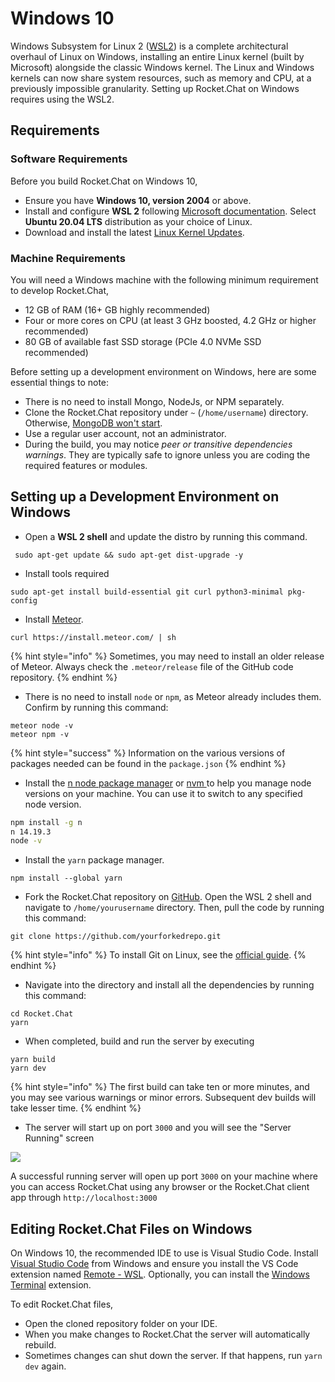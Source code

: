 # Windows 10

Windows Subsystem for Linux 2 ([WSL2](https://docs.microsoft.com/en-us/windows/wsl/wsl2-index)) is a complete architectural overhaul of Linux on Windows, installing an entire Linux kernel (built by Microsoft) alongside the classic Windows kernel. The Linux and Windows kernels can now share system resources, such as memory and CPU, at a previously impossible granularity. Setting up Rocket.Chat on Windows requires using the WSL2.

## Requirements

### Software Requirements

Before you build Rocket.Chat on Windows 10,

* Ensure you have **Windows 10, version 2004** or above.
* Install and configure **WSL 2** following [Microsoft documentation](https://docs.microsoft.com/en-us/windows/wsl/install-win10).  Select **Ubuntu 20.04 LTS** distribution as your choice of Linux.
* Download and install the latest [Linux Kernel Updates](https://docs.microsoft.com/en-us/windows/wsl/wsl2-kernel).

### Machine Requirements

You will need a Windows machine with the following minimum requirement to develop Rocket.Chat,

* 12 GB of RAM (16+ GB highly recommended)
* Four or more cores on CPU (at least 3 GHz boosted, 4.2 GHz or higher recommended)
* 80 GB of available fast SSD storage (PCIe 4.0 NVMe SSD recommended)

Before setting up a development environment on Windows, here are some essential things to note:

* &#x20;There is no need to install Mongo, NodeJs, or NPM separately.
* Clone the Rocket.Chat repository under `~` (`/home/username`) directory. Otherwise, [MongoDB won't start](https://stackoverflow.com/a/39278452).
* Use a regular user account, not an administrator.
* During the build, you may notice _peer or transitive dependencies warnings_. They are typically safe to ignore unless you are coding the required features or modules.

## Setting up a Development Environment on Windows

* Open a **WSL 2 shell** and update the distro by running this command.

```
 sudo apt-get update && sudo apt-get dist-upgrade -y
```

* Install tools required

```
sudo apt-get install build-essential git curl python3-minimal pkg-config
```

* Install [Meteor](https://www.meteor.com/install).

```
curl https://install.meteor.com/ | sh
```

{% hint style="info" %}
Sometimes, you may need to install an older release of Meteor. Always check the `.meteor/release` file of the GitHub code repository.
{% endhint %}

* There is no need to install `node` or `npm`, as Meteor already includes them. Confirm by running this command:

```
meteor node -v
meteor npm -v
```

{% hint style="success" %}
Information on the various versions of packages needed can be found in the `package.json`
{% endhint %}

* Install the [n node package manager](https://www.npmjs.com/package/n) or [nvm ](https://github.com/nvm-sh/nvm)to help you manage node versions on your machine. You can use it to switch to any specified node version.

```bash
npm install -g n
n 14.19.3
node -v
```

* Install the `yarn` package manager.&#x20;

```
npm install --global yarn
```

* Fork the Rocket.Chat repository on [GitHub](https://github.com/RocketChat/Rocket.Chat). Open the WSL 2 shell and navigate to `/home/yourusername`  directory.  Then, pull the code by running this command:

```
git clone https://github.com/yourforkedrepo.git
```

{% hint style="info" %}
To install Git on Linux, see the [official guide](https://git-scm.com/book/en/v2/Getting-Started-Installing-Git).
{% endhint %}

* Navigate into the directory and install all the dependencies by running this command:

```
cd Rocket.Chat
yarn
```

* When completed, build and run the server by executing

```
yarn build
yarn dev
```

{% hint style="info" %}
The first build can take ten or more minutes, and you may see various warnings or minor errors. Subsequent dev builds will take lesser time.
{% endhint %}

* The server will start up on port `3000` and you will see the "Server Running"  screen

![](<../../.gitbook/assets/image (23).png>)

A successful running server will open up port `3000` on your machine where you can access Rocket.Chat using any browser or the Rocket.Chat client app through `http://localhost:3000`

## Editing Rocket.Chat Files on Windows

On Windows 10, the recommended IDE to use is Visual Studio Code. Install [Visual Studio Code](https://code.visualstudio.com/download) from Windows and ensure you install the VS Code extension named [Remote - WSL](https://marketplace.visualstudio.com/items?itemName=ms-vscode-remote.remote-wsl). Optionally, you can install the [Windows Terminal](https://www.microsoft.com/en-ca/p/windows-terminal-preview/9n0dx20hk701?rtc=1) extension.

To edit Rocket.Chat files,

* Open the cloned repository folder on your IDE.
* When you make changes to Rocket.Chat the server will automatically rebuild.
* Sometimes changes can shut down the server. If that happens, run `yarn dev` again.
